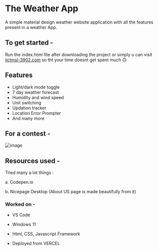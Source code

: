 # The Weather App

A simple material design weather website application with all the features present in a weather App.

## To get started - 

Run the index.html file after downloading the project or simply u can visit <a target="_blank" href="https://weatherme-chi.vercel.app/">iictmsl-3902.com</a> so tht your time doesnt get spent much 🙃

## Features

- Light/dark mode toggle
- 7 day weather forecast
- Humidity and wind speed
- Unit switching
- Updation tracker
- Location Error Prompter
- And many more

## For a contest -

![image](./doc_assets/hackurway.png)

## Resources used - 

Tried many a lot things :

a. Codepen.io

b. Nicepage Desktop (About US page is made beautifully from it)

### Worked on -

- VS Code

- Windows 11

- Html, CSS, Javascript Framework

- Deployed from VERCEL
